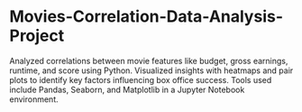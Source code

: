 # Movies-Correlation-Data-Analysis-Project
Analyzed correlations between movie features like budget, gross earnings, runtime, and score using Python. Visualized insights with heatmaps and pair plots to identify key factors influencing box office success. Tools used include Pandas, Seaborn, and Matplotlib in a Jupyter Notebook environment.
